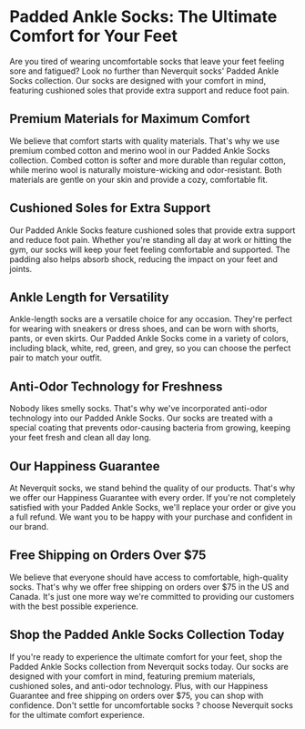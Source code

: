 # Padded Ankle Socks: The Ultimate Comfort for Your Feet

Are you tired of wearing uncomfortable socks that leave your feet feeling sore and fatigued? Look no further than Neverquit socks' Padded Ankle Socks collection. Our socks are designed with your comfort in mind, featuring cushioned soles that provide extra support and reduce foot pain.

## Premium Materials for Maximum Comfort

We believe that comfort starts with quality materials. That's why we use premium combed cotton and merino wool in our Padded Ankle Socks collection. Combed cotton is softer and more durable than regular cotton, while merino wool is naturally moisture-wicking and odor-resistant. Both materials are gentle on your skin and provide a cozy, comfortable fit.

## Cushioned Soles for Extra Support

Our Padded Ankle Socks feature cushioned soles that provide extra support and reduce foot pain. Whether you're standing all day at work or hitting the gym, our socks will keep your feet feeling comfortable and supported. The padding also helps absorb shock, reducing the impact on your feet and joints.

## Ankle Length for Versatility

Ankle-length socks are a versatile choice for any occasion. They're perfect for wearing with sneakers or dress shoes, and can be worn with shorts, pants, or even skirts. Our Padded Ankle Socks come in a variety of colors, including black, white, red, green, and grey, so you can choose the perfect pair to match your outfit.

## Anti-Odor Technology for Freshness

Nobody likes smelly socks. That's why we've incorporated anti-odor technology into our Padded Ankle Socks. Our socks are treated with a special coating that prevents odor-causing bacteria from growing, keeping your feet fresh and clean all day long.

## Our Happiness Guarantee

At Neverquit socks, we stand behind the quality of our products. That's why we offer our Happiness Guarantee with every order. If you're not completely satisfied with your Padded Ankle Socks, we'll replace your order or give you a full refund. We want you to be happy with your purchase and confident in our brand.

## Free Shipping on Orders Over $75

We believe that everyone should have access to comfortable, high-quality socks. That's why we offer free shipping on orders over $75 in the US and Canada. It's just one more way we're committed to providing our customers with the best possible experience.

## Shop the Padded Ankle Socks Collection Today

If you're ready to experience the ultimate comfort for your feet, shop the Padded Ankle Socks collection from Neverquit socks today. Our socks are designed with your comfort in mind, featuring premium materials, cushioned soles, and anti-odor technology. Plus, with our Happiness Guarantee and free shipping on orders over $75, you can shop with confidence. Don't settle for uncomfortable socks ? choose Neverquit socks for the ultimate comfort experience.